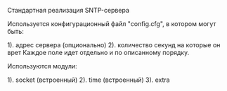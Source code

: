 Стандартная реализация SNTP-сервера

Используется конфигурационный файл "config.cfg", в котором могут быть:

1). адрес сервера (опционально)
2). количество секунд на которые он врет
Каждое поле идет отдельно и по описанному порядку.

Используются модули:

1). socket (встроенный)
2). time (встроенный)
3). extra
